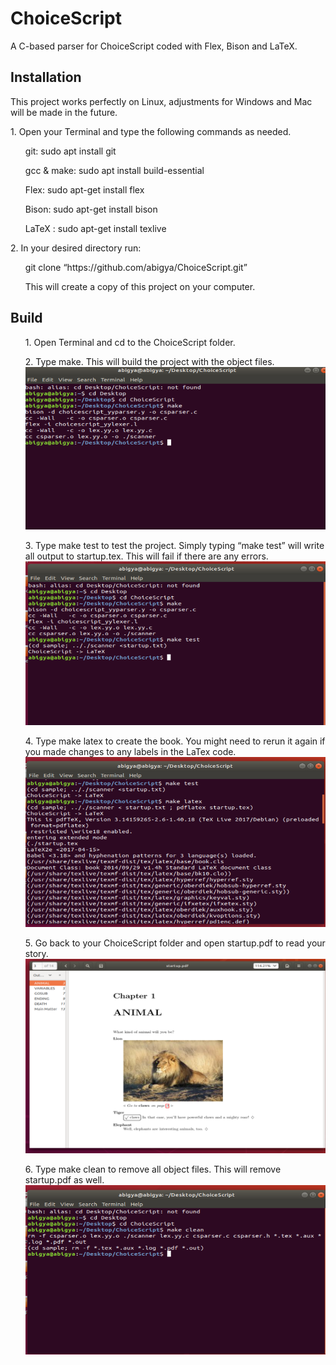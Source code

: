 <h1>ChoiceScript</h1>
<p>A C-based parser for ChoiceScript coded with Flex, Bison and LaTeX.<p>
<h2>Installation</h2>
<p>This project works perfectly on Linux, adjustments for Windows and Mac will be made in the future.</p> 
   <p> 1. Open your Terminal and type the following commands as needed.
       <p>
       <ul>git: sudo apt install git</ul>
        <ul>gcc & make: sudo apt install build-essential</ul>
        <ul>Flex: sudo apt-get install flex</ul>
        <ul>Bison: sudo apt-get install bison</ul>
           <ul>LaTeX : sudo apt-get install texlive </ul></p>
    </p>
<p>2. In your desired directory run:
    <ul>git clone “https://github.com/abigya/ChoiceScript.git”</ul>
    <ul>This will create a copy of this project on your computer.</ul></p>
 <h2>Build</h2>
<ul>1.	Open Terminal and cd to the ChoiceScript folder. </ul>
<ul>2.	Type make. This will build the project with the object files. 
    <br>
    <img src = "https://github.com/abigya/ChoiceScript/blob/master/make.PNG"></img>
    </br></ul>
<ul>3.	Type make test to test the project. Simply typing “make test” will write all output to startup.tex. This will fail if there are any errors.
    <br>
    <img src = "https://github.com/abigya/ChoiceScript/blob/master/maketest.PNG"></img>
    </br></ul>
 
<ul>4.	Type make latex to create the book. You might need to rerun it again if you made changes to any labels in the LaTex code.
<br>
    <img src = "https://github.com/abigya/ChoiceScript/blob/master/makelatex.PNG"></img>
    </br></ul>
 
<ul>5.	Go back to your ChoiceScript folder and open startup.pdf to read your story.
<br>
    <img src = "https://github.com/abigya/ChoiceScript/blob/master/pdffile.PNG"></img>
    </br></ul>
 
<ul>6.	Type make clean to remove all object files. This will remove startup.pdf as well.
<br>
    <img src = "https://github.com/abigya/ChoiceScript/blob/master/makeclean.PNG"></img>
    </br>
    </ul>

 






